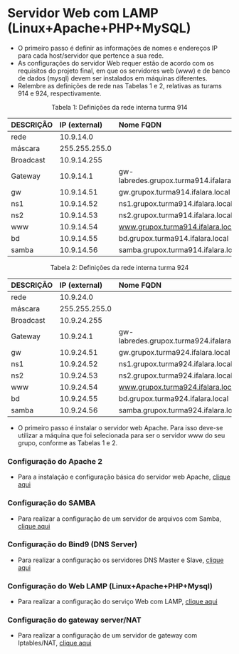 # Servidor Web com LAMP (Linux+Apache+PHP+MySQL)

* O primeiro passo é definir as informações de nomes e endereços IP para cada host/servidor que pertence a sua rede.
* As configurações do servidor Web requer estão de acordo com os requisitos do projeto final, em que os servidores web (www) e de banco de dados (mysql) devem ser instalados em máquinas diferentes.
* Relembre as definições de rede nas Tabelas 1 e 2, relativas as turams 914 e 924, respectivamente.


<p><center> Tabela 1: Definições da rede interna turma 914</center></p>

| DESCRIÇÃO   | IP (external) | Nome FQDN                                 |
|:------------|:------------- |:------------------------------------------|
| rede        | 10.9.14.0     |                                           |
| máscara     | 255.255.255.0 |                                           |
| Broadcast   | 10.9.14.255   |                                           |
| Gateway     | 10.9.14.1     | gw-labredes.grupox.turma914.ifalara.local |
| gw          | 10.9.14.51    | gw.grupox.turma914.ifalara.local          |
| ns1         | 10.9.14.52    | ns1.grupox.turma914.ifalara.local         |
| ns2         | 10.9.14.53    | ns2.grupox.turma914.ifalara.local         |
| www         | 10.9.14.54    | www.grupox.turma914.ifalara.local         |
| bd          | 10.9.14.55    | bd.grupox.turma914.ifalara.local          |
| samba       | 10.9.14.56    | samba.grupox.turma914.ifalara.local       |

<p><center> Tabela 2: Definições da rede interna turma 924</center></p>

| DESCRIÇÃO   | IP (external) | Nome FQDN                                 |
|:------------|:------------- |:------------------------------------------|
| rede        | 10.9.24.0     |                                           |
| máscara     | 255.255.255.0 |                                           |
| Broadcast   | 10.9.24.255   |                                           |
| Gateway     | 10.9.24.1     | gw-labredes.grupox.turma924.ifalara.local |
| gw          | 10.9.24.51    | gw.grupox.turma924.ifalara.local          |
| ns1         | 10.9.24.52    | ns1.grupox.turma924.ifalara.local         |
| ns2         | 10.9.24.53    | ns2.grupox.turma924.ifalara.local         |
| www         | 10.9.24.54    | www.grupox.turma924.ifalara.local         |
| bd          | 10.9.24.55    | bd.grupox.turma924.ifalara.local          |
| samba       | 10.9.24.56    | samba.grupox.turma924.ifalara.local       |

* O primeiro passo é instalar o servidor web Apache. Para isso deve-se utilizar a máquina que foi selecionada para ser o servidor www do seu grupo, conforme as Tabelas 1 e 2. 

### Configuração do Apache 2

* Para a instalação e configuração básica do servidor web Apache, [clique aqui](https://github.com/alaelson/labredes2021/blob/main/network/lamp/install/apache2-server.md)

### Configuração do SAMBA

* Para realizar a configuração de um servidor de arquivos com Samba, [clique aqui](https://github.com/alaelson/labredes2021/blob/master/network/samba/readme.md)

### Configuração do Bind9 (DNS Server)

* Para realizar a configuração os servidores DNS Master e Slave, [clique aqui](https://github.com/alaelson/labredes2021/blob/master/network/bind9/readme.md)

### Configuração do Web LAMP (Linux+Apache+PHP+Mysql)

* Para realizar a configuração do serviço Web com LAMP, [clique aqui](https://github.com/alaelson/labredes2021/blob/master/network/lamp/readme.md)

### Configuração do gateway server/NAT

* Para realizar a configuração de um servidor de gateway com Iptables/NAT, [clique aqui](https://github.com/alaelson/labredes2021/blob/master/network/nat/readme.md)
